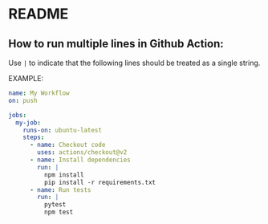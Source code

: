 # README

## How to run multiple lines in Github Action:
Use `|` to indicate that the following lines should be treated as a single string. 

EXAMPLE: 

```yml
name: My Workflow
on: push

jobs:
  my-job:
    runs-on: ubuntu-latest
    steps:
      - name: Checkout code
        uses: actions/checkout@v2
      - name: Install dependencies
        run: |
          npm install
          pip install -r requirements.txt
      - name: Run tests
        run: |
          pytest
          npm test
```